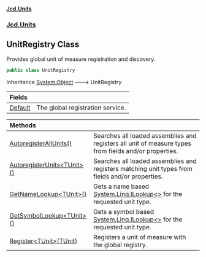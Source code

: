 #### [Jcd.Units](index.md 'index')
### [Jcd.Units](Jcd.Units.md 'Jcd.Units')

## UnitRegistry Class

Provides global unit of measure registration and discovery.

```csharp
public class UnitRegistry
```

Inheritance [System.Object](https://docs.microsoft.com/en-us/dotnet/api/System.Object 'System.Object') &#129106; UnitRegistry

| Fields | |
| :--- | :--- |
| [Default](UnitRegistry.Default.md 'Jcd.Units.UnitRegistry.Default') | The global registration service. |

| Methods | |
| :--- | :--- |
| [AutoregisterAllUnits()](UnitRegistry.AutoregisterAllUnits().md 'Jcd.Units.UnitRegistry.AutoregisterAllUnits()') | Searches all loaded assemblies and registers all unit of measure types from fields and/or properties. |
| [AutoregisterUnits&lt;TUnit&gt;()](UnitRegistry.AutoregisterUnits_TUnit_().md 'Jcd.Units.UnitRegistry.AutoregisterUnits<TUnit>()') | Searches all loaded assemblies and registers matching unit types from fields and/or properties. |
| [GetNameLookup&lt;TUnit&gt;()](UnitRegistry.GetNameLookup_TUnit_().md 'Jcd.Units.UnitRegistry.GetNameLookup<TUnit>()') | Gets a name based [System.Linq.ILookup&lt;&gt;](https://docs.microsoft.com/en-us/dotnet/api/System.Linq.ILookup-2 'System.Linq.ILookup`2') for the requested unit type. |
| [GetSymbolLookup&lt;TUnit&gt;()](UnitRegistry.GetSymbolLookup_TUnit_().md 'Jcd.Units.UnitRegistry.GetSymbolLookup<TUnit>()') | Gets a symbol based [System.Linq.ILookup&lt;&gt;](https://docs.microsoft.com/en-us/dotnet/api/System.Linq.ILookup-2 'System.Linq.ILookup`2') for the requested unit type. |
| [Register&lt;TUnit&gt;(TUnit)](UnitRegistry.Register.Er5Wb/24Hxdd+T6XhrxW7Q.md 'Jcd.Units.UnitRegistry.Register<TUnit>(TUnit)') | Registers a unit of measure with the global registry. |

